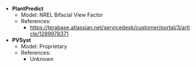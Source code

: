 - **PlantPredict**
	- Model:  NREL Bifacial View Factor
	- References:
		- https://terabase.atlassian.net/servicedesk/customer/portal/3/article/1289978371
- **PVSyst**
	- Model:  Proprietary
	- References:
		- Unknown